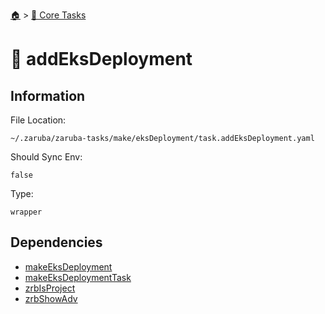 <!--startTocHeader-->
[🏠](../README.md) > [🥝 Core Tasks](README.md)
# 📙 addEksDeployment
<!--endTocHeader-->

## Information

File Location:

    ~/.zaruba/zaruba-tasks/make/eksDeployment/task.addEksDeployment.yaml

Should Sync Env:

    false

Type:

    wrapper


## Dependencies

* [makeEksDeployment](makeEksDeployment.md)
* [makeEksDeploymentTask](makeEksDeploymentTask.md)
* [zrbIsProject](zrbIsProject.md)
* [zrbShowAdv](zrbShowAdv.md)
